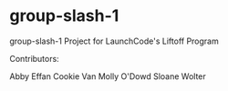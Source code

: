 
# group-slash-1
group-slash-1 Project for LaunchCode's Liftoff Program

Contributors: 

Abby Effan
Cookie Van
Molly O'Dowd
Sloane Wolter

